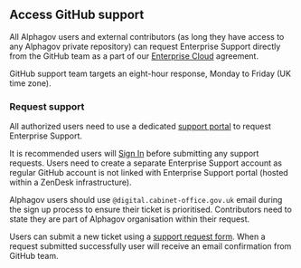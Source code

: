 ## Access GitHub support

All Alphagov users and external contributors (as long they have access to any Alphagov private repository) can request Enterprise Support directly from the GitHub team as a part of our [Enterprise Cloud][] agreement.

GitHub support team targets an eight-hour response, Monday to Friday (UK time zone).


### Request support

All authorized users need to use a dedicated [support portal][] to request Enterprise Support. 

It is recommended users will [Sign In][] before submitting any support requests. Users need to create a separate Enterprise Support account as regular GitHub account is not linked with Enterprise Support portal (hosted within a ZenDesk infrastructure).

Alphagov users should use `@digital.cabinet-office.gov.uk` email during the sign up process to ensure their ticket is prioritised. Contributors need to state they are part of Alphagov organisation within their request.

Users can submit a new ticket using a [support request form]. When a request submitted successfully user will receive an email confirmation from GitHub team.

[Enterprise Cloud]: https://help.github.com/en/github/working-with-github-support/github-enterprise-cloud-support
[support portal]: https://enterprise.githubsupport.com/hc/en-us
[Sign In]: https://enterprise.githubsupport.com/hc/en-us/signin
[support request form]: https://enterprise.githubsupport.com/hc/en-us/requests/new?github_product=cloud
